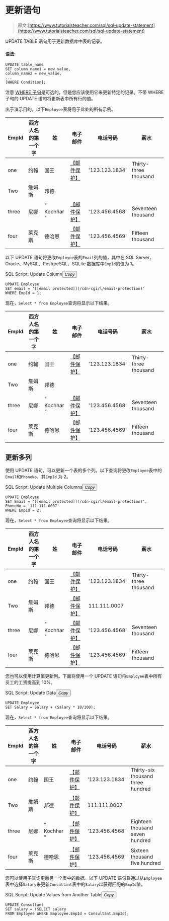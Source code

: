 # 更新语句

> 原文:[https://www.tutorialsteacher.com/sql/sql-update-statement](https://www.tutorialsteacher.com/sql/sql-update-statement)

UPDATE TABLE 语句用于更新数据库中表的记录。

#### 语法:

```
UPDATE table_name
SET column_name1 = new_value,
column_name2 = new_value,
...
[WHERE Condition]; 
```

注意 [WHERE 子句](/sql/sql-where-clause)是可选的，但是您应该使用它来更新特定的记录。不带 WHERE 子句的 UPDATE 语句将更新表中所有行的值。

出于演示目的，以下`Employee`表将用于此处的所有示例。

| EmpId | 西方人名的第一个字 | 姓 | 电子邮件 | 电话号码 | 薪水 |
| --- | --- | --- | --- | --- | --- |
| one | 约翰 | 国王 | [【邮件保护】](/cdn-cgi/l/email-protection) | '123.123.1834' | Thirty-three thousand |
| Two | 詹姆斯 | 邦德 |  |  |  |
| three | 尼娜 | " Kochhar " | [【邮件保护】](/cdn-cgi/l/email-protection) | '123.456.4568' | Seventeen thousand |
| four | 莱克斯 | 德哈恩 | [【邮件保护】](/cdn-cgi/l/email-protection) | '123.456.4569' | Fifteen thousand |

以下 UPDATE 语句将更改`Employee`表的`Email`列的值，其中在 SQL Server、Oracle、MySQL、PostgreSQL、SQLite 数据库中`EmpId`的值为 1。

SQL Script: Update Column<button class="copy-btn pull-right" title="Copy example code">*Copy*</button> 

```
UPDATE Employee
SET email = '[[email protected]](/cdn-cgi/l/email-protection)'
WHERE EmpId = 1; 
```

现在，`Select * from Employee`查询将显示以下结果。

| EmpId | 西方人名的第一个字 | 姓 | 电子邮件 | 电话号码 | 薪水 |
| --- | --- | --- | --- | --- | --- |
| one | 约翰 | 国王 | [【邮件保护】](/cdn-cgi/l/email-protection) | '123.123.1834' | Thirty-three thousand |
| Two | 詹姆斯 | 邦德 |  |  |  |
| three | 尼娜 | " Kochhar " | [【邮件保护】](/cdn-cgi/l/email-protection) | '123.456.4568' | Seventeen thousand |
| four | 莱克斯 | 德哈恩 | [【邮件保护】](/cdn-cgi/l/email-protection) | '123.456.4569' | Fifteen thousand |

## 更新多列

使用 UPDATE 语句，可以更新一个表的多个列。以下查询将更改`Employee`表中的`Email`和`PhoneNo`，其`EmpId` 为 2。

SQL Script: Update Multiple Columns<button class="copy-btn pull-right" title="Copy example code">*Copy*</button> 

```
UPDATE Employee
SET Email = '[[email protected]](/cdn-cgi/l/email-protection)', PhoneNo = '111.111.0007'
WHERE EmpId = 2; 
```

现在，`Select * from Employee`查询将显示以下结果。

| EmpId | 西方人名的第一个字 | 姓 | 电子邮件 | 电话号码 | 薪水 |
| --- | --- | --- | --- | --- | --- |
| one | 约翰 | 国王 | [【邮件保护】](/cdn-cgi/l/email-protection) | '123.123.1834' | Thirty-three thousand |
| Two | 詹姆斯 | 邦德 | [【邮件保护】](/cdn-cgi/l/email-protection) | 111.111.0007 |  |
| three | 尼娜 | " Kochhar " | [【邮件保护】](/cdn-cgi/l/email-protection) | '123.456.4568' | Seventeen thousand |
| four | 莱克斯 | 德哈恩 | [【邮件保护】](/cdn-cgi/l/email-protection) | '123.456.4569' | Fifteen thousand |

您也可以使用计算值更新列。下面将使用一个 UPDATE 语句将`Employee`表中所有员工的工资提高到 10%。

SQL Script: Update Data<button class="copy-btn pull-right" title="Copy example code">*Copy*</button> 

```
UPDATE Employee 
SET Salary = Salary + (Salary * 10/100); 
```

现在，`Select * from Employee`查询将显示以下结果。

| EmpId | 西方人名的第一个字 | 姓 | 电子邮件 | 电话号码 | 薪水 |
| --- | --- | --- | --- | --- | --- |
| one | 约翰 | 国王 | [【邮件保护】](/cdn-cgi/l/email-protection) | '123.123.1834' | Thirty-six thousand three hundred |
| Two | 詹姆斯 | 邦德 | [【邮件保护】](/cdn-cgi/l/email-protection) | 111.111.0007 |  |
| three | 尼娜 | " Kochhar " | [【邮件保护】](/cdn-cgi/l/email-protection) | '123.456.4568' | Eighteen thousand seven hundred |
| four | 莱克斯 | 德哈恩 | [【邮件保护】](/cdn-cgi/l/email-protection) | '123.456.4569' | Sixteen thousand five hundred |

您可以使用子查询更新另一个表中的数据。以下 UPDATE 语句将通过从`Employee`表中选择`Salary`来更新`Consultant`表中的`Salary`以获得匹配的`EmpId`值。

SQL Script: Update Values from Another Table<button class="copy-btn pull-right" title="Copy example code">*Copy*</button> 

```
UPDATE Consultant
SET salary = (SELECT salary
FROM Employee WHERE Employee.EmpId = Consultant.EmpId); 
```

